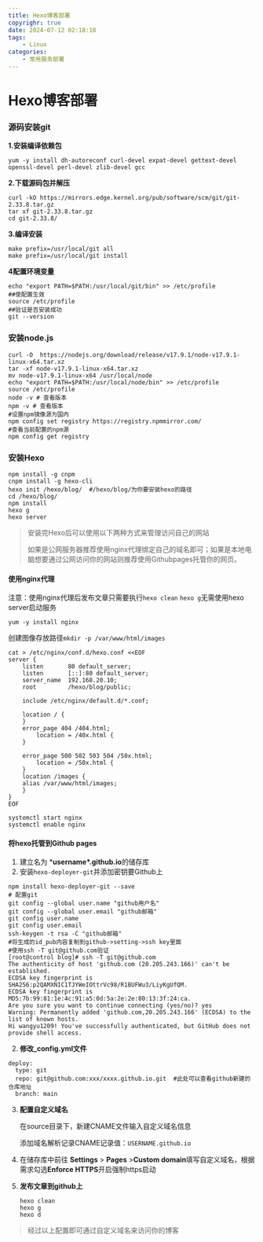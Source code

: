 ```yaml
---
title: Hexo博客部署
copyrighr: true
date: 2024-07-12 02:18:18
tags:
    - Linux
categories:
    - 常用服务部署
---
```

# Hexo博客部署

### 源码安装git

**1.**安装编译依赖包****

```
yum -y install dh-autoreconf curl-devel expat-devel gettext-devel openssl-devel perl-devel zlib-devel gcc
```

**2.下载源码包并解压**

```
curl -kO https://mirrors.edge.kernel.org/pub/software/scm/git/git-2.33.8.tar.gz
tar xf git-2.33.8.tar.gz
cd git-2.33.8/
```

**3.编译安装**

```
make prefix=/usr/local/git all
make prefix=/usr/local/git install
```

**4配置环境变量**

```
echo "export PATH=$PATH:/usr/local/git/bin" >> /etc/profile
##使配置生效
source /etc/profile
##验证是否安装成功
git --version
```

### 安装node.js

```
curl -O  https://nodejs.org/download/release/v17.9.1/node-v17.9.1-linux-x64.tar.xz
tar -xf node-v17.9.1-linux-x64.tar.xz
mv node-v17.9.1-linux-x64 /usr/local/node
echo "export PATH=$PATH:/usr/local/node/bin" >> /etc/profile
source /etc/profile
node -v # 查看版本
npm -v # 查看版本
#设置npm镜像源为国内
npm config set registry https://registry.npmmirror.com/
#查看当前配置的npm源
npm config get registry
```

### 安装Hexo

```
npm install -g cnpm
cnpm install -g hexo-cli
hexo init /hexo/blog/  #/hexo/blog/为你要安装hexo的路径
cd /hexo/blog/
npm install
hexo g
hexo server
```

> 安装完Hexo后可以使用以下两种方式来管理访问自己的网站
>
> 如果是公网服务器推荐使用nginx代理绑定自己的域名即可；如果是本地电脑想要通过公网访问你的网站则推荐使用Githubpages托管你的网页。

#### **使用nginx代理**

注意：使用nginx代理后发布文章只需要执行`hexo clean` `hexo g`无需使用hexo server启动服务

```
yum -y install nginx
```

创建图像存放路径`mkdir -p /var/www/html/images`

```
cat > /etc/nginx/conf.d/hexo.conf <<EOF
server {
    listen       80 default_server;
    listen       [::]:80 default_server;
    server_name  192.168.20.10;
    root         /hexo/blog/public;

    include /etc/nginx/default.d/*.conf;

    location / {
    }
    error_page 404 /404.html;
        location = /40x.html {
    }

    error_page 500 502 503 504 /50x.html;
        location = /50x.html {
    }
    location /images {
    alias /var/www/html/images;
    }
}
EOF
```

```
systemctl start nginx
systemctl enable nginx
```

#### **将hexo托管到Github pages**

1. 建立名为 ***username\*.github.io**的储存库
2. 安装`hexo-deployer-git`并添加密钥要Github上

```
npm install hexo-deployer-git --save
# 配置git
git config --global user.name "github用户名"
git config --global user.email "github邮箱"
git config user.name
git config user.email
ssh-keygen -t rsa -C "github邮箱"
#将生成的id_pub内容复制到github->setting->ssh key里面
#使用ssh -T git@github.com验证
[root@control blog]# ssh -T git@github.com
The authenticity of host 'github.com (20.205.243.166)' can't be established.
ECDSA key fingerprint is SHA256:p2QAMXNIC1TJYWeIOttrVc98/R1BUFWu3/LiyKgUfQM.
ECDSA key fingerprint is MD5:7b:99:81:1e:4c:91:a5:0d:5a:2e:2e:80:13:3f:24:ca.
Are you sure you want to continue connecting (yes/no)? yes
Warning: Permanently added 'github.com,20.205.243.166' (ECDSA) to the list of known hosts.
Hi wangyu1209! You've successfully authenticated, but GitHub does not provide shell access.
```

2. **修改_config.yml文件**

```
deploy:
  type: git
  repo: git@github.com:xxx/xxxx.github.io.git  #此处可以查看github新建的仓库地址
  branch: main
```

3. **配置自定义域名**

   在source目录下，新建CNAME文件输入自定义域名信息

   添加域名解析记录CNAME记录值：`USERNAME.github.io`

4. 在储存库中前往 **Settings** > **Pages** >**Custom domain**填写自定义域名，根据需求勾选**Enforce HTTPS**开启强制https启动

5. **发布文章到github上**

   ```
   hexo clean
   hexo g
   hexo d
   ```

> 经过以上配置即可通过自定义域名来访问你的博客
